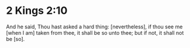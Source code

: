 # 2 Kings 2:10

And he said, Thou hast asked a hard thing: [nevertheless], if thou see me [when I am] taken from thee, it shall be so unto thee; but if not, it shall not be [so].